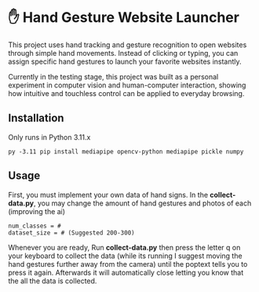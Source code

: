 # :hand: Hand Gesture Website Launcher

This project uses hand tracking and gesture recognition to open websites through simple hand movements. Instead of clicking or typing, you can assign specific hand gestures to launch your favorite websites instantly.

Currently in the testing stage, this project was built as a personal experiment in computer vision and human-computer interaction, showing how intuitive and touchless control can be applied to everyday browsing.

## Installation
Only runs in Python 3.11.x
```
py -3.11 pip install mediapipe opencv-python mediapipe pickle numpy
```

## Usage
First, you must implement your own data of hand signs. In the **collect-data.py**, you may change the amount of hand gestures and photos of each (improving the ai)
```
num_classes = #
dataset_size = # (Suggested 200-300)
```
Whenever you are ready, Run **collect-data.py** then press the letter q on your keyboard to collect the data (while its running I suggest moving the hand gestures further away from the camera) until the poptext tells you to press it again. Afterwards it will automatically close letting you know that the all the data is collected.

